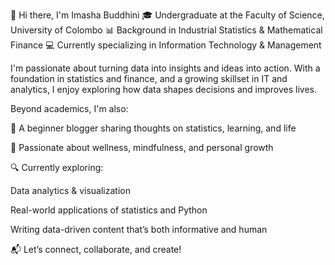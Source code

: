 👋 Hi there, I'm Imasha Buddhini
🎓 Undergraduate at the Faculty of Science, University of Colombo
📊 Background in Industrial Statistics & Mathematical Finance
💻 Currently specializing in Information Technology & Management

I'm passionate about turning data into insights and ideas into action.
With a foundation in statistics and finance, and a growing skillset in IT and analytics, I enjoy exploring how data shapes decisions and improves lives.

Beyond academics, I'm also:

📝 A beginner blogger sharing thoughts on statistics, learning, and life

🌱 Passionate about wellness, mindfulness, and personal growth

🔍 Currently exploring:

Data analytics & visualization

Real-world applications of statistics and Python

Writing data-driven content that’s both informative and human

📬 Let’s connect, collaborate, and create!



